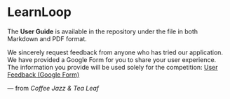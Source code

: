 # LearnLoop

The **User Guide** is available in the repository under the file in both Markdown and PDF format.

We sincerely request feedback from anyone who has tried our application. We have provided a Google Form for you to share your user experience. The information you provide will be used solely for the competition:
[User Feedback (Google Form)](https://forms.gle/RuTaMwuJep2iSEVs6)

— from *Coffee Jazz & Tea Leaf*



